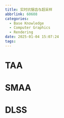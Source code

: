 ```yaml
---
title: 实时抗锯齿与超采样
abbrlink: 60608
categories:
  - Base Knowledge
  - Computer Graphics
  - Rendering
date: 2025-01-04 15:07:24
tags:
---
```



# TAA

# SMAA

# DLSS